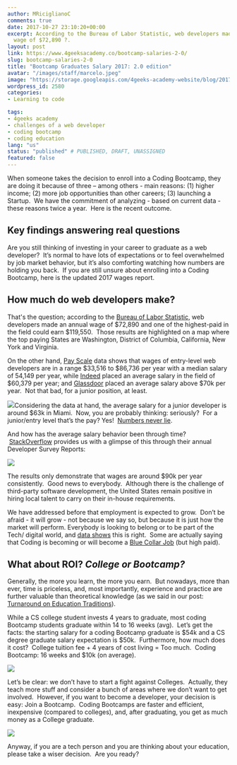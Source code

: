 ```yaml
---
author: MRiciglianoC
comments: true
date: 2017-10-27 23:10:20+00:00
excerpt: According to the Bureau of Labor Statistic, web developers made an annual
  wage of $72,890 ?.
layout: post
link: https://www.4geeksacademy.co/bootcamp-salaries-2-0/
slug: bootcamp-salaries-2-0
title: "Bootcamp Graduates Salary 2017: 2.0 edition"
avatar: "/images/staff/marcelo.jpeg"
image: "https://storage.googleapis.com/4geeks-academy-website/blog/2017/10/portada-bootcamp-02-1-1024x674.jpg"
wordpress_id: 2580
categories:
- Learning to code

tags:
- 4geeks academy
- challenges of a web developer
- coding bootcamp
- coding education
lang: "us"
status: "published" # PUBLISHED, DRAFT, UNASSIGNED
featured: false
---
```


When someone takes the decision to enroll into a Coding Bootcamp, they are doing it because of three – among others - main reasons: (1) higher income; (2) more job opportunities than other careers; (3) launching a Startup.  We have the commitment of analyzing - based on current data - these reasons twice a year.  Here is the recent outcome.


## Key findings answering real questions


Are you still thinking of investing in your career to graduate as a web developer?  It’s normal to have lots of expectations or to feel overwhelmed by job market behavior, but it’s also comforting watching how numbers are holding you back.  If you are still unsure about enrolling into a Coding Bootcamp, here is the updated 2017 wages report.




## How much do web developers make?


That's the question; according to the [Bureau of Labor Statistic](https://www.bls.gov/oes/current/naics4_541500.htm), web developers made an annual wage of $72,890 and one of the highest-paid in the field could earn $119,550.  Those results are highlighted on a map where the top paying States are Washington, District of Columbia, California, New York and Virginia.

On the other hand, [Pay Scale](https://www.payscale.com/research/US/Job=Web_Developer/Salary/b98d92f7/Entry-Level) data shows that wages of entry-level web developers are in a range $33,516 to $86,736 per year with a median salary of 54,149 per year, while [Indeed](https://www.indeed.com/salaries/Entry-Level-Web-Developer-Salaries) placed an average salary in the field of $60,379 per year; and [Glassdoor](https://www.glassdoor.com/Salaries/miami-web-developer-salary-SRCH_IL.0,5_IM558_KO6,19.htm) placed an average salary above $70k per year.  Not that bad, for a junior position, at least.

![](https://storage.googleapis.com/4geeks-academy-website/blog/2017/10/Screen-Shot-2017-10-27-at-7.14.12-PM.png)Considering the data at hand, the average salary for a junior developer is around $63k in Miami.  Now, you are probably thinking: seriously?  For a junior/entry level that’s the pay? Yes!  [Numbers never lie](https://sheilabrobinson.com/2013/01/28/they-say-that-numbers-never-lie/).

And how has the average salary behavior been through time?  [StackOverflow](https://insights.stackoverflow.com/survey/2017#overview) provides us with a glimpse of this through their annual Developer Survey Reports:

![](https://storage.googleapis.com/4geeks-academy-website/blog/2017/10/Screen-Shot-2017-10-27-at-7.17.00-PM-768x143.png)

The results only demonstrate that wages are around $90k per year consistently.  Good news to everybody.  Although there is the challenge of third-party software development, the United States remain positive in hiring local talent to carry on their in-house requirements.


We have addressed before that employment is expected to grow.  Don’t be afraid - it will grow - not because we say so, but because it is just how the market will perform. Everybody is looking to belong or to be part of the Tech/ digital world, and [data shows](https://www.bls.gov/ooh/computer-and-information-technology/software-developers.htm#tab-6) this is right.  Some are actually saying that Coding is becoming or will become a [Blue Collar Job](https://www.wired.com/2017/02/programming-is-the-new-blue-collar-job/) (but high paid).





## What about ROI? _College or Bootcamp?_




Generally, the more you learn, the more you earn.  But nowadays, more than ever, time is priceless, and, most importantly, experience and practice are further valuable than theoretical knowledge (as we said in our post: [Turnaround on Education Traditions](https://www.4geeksacademy.co/turnaround-education-traditions-4geeks-academy/)).




While a CS college student invests 4 years to graduate, most coding Bootcamp students graduate within 14 to 16 weeks (avg).  Let’s get the facts: the starting salary for a coding Bootcamp graduate is $54k and a CS degree graduate salary expectation is $50k.  Furthermore, how much does it cost?  College tuition fee + 4 years of cost living = Too much.  Coding Bootcamp: 16 weeks and $10k (on average).




![](https://storage.googleapis.com/4geeks-academy-website/blog/2017/10/Picture1-300x300.png)




Let’s be clear: we don’t have to start a fight against Colleges.  Actually, they teach more stuff and consider a bunch of areas where we don’t want to get involved.  However, if you want to become a developer, your decision is easy: Join a Bootcamp.  Coding Bootcamps are faster and efficient, inexpensive (compared to colleges), and, after graduating, you get as much money as a College graduate.


![](https://storage.googleapis.com/4geeks-academy-website/blog/2017/10/Picture1.png2_.png)


Anyway, if you are a tech person and you are thinking about your education, please take a wiser decision.  Are you ready?
